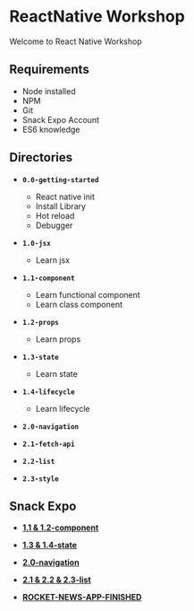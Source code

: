 # ReactNative Workshop
Welcome to React Native Workshop

## Requirements

- Node installed
- NPM
- Git
- Snack Expo Account
- ES6 knowledge

 

## Directories
- **`0.0-getting-started`**
  - React native init
  - Install Library
  - Hot reload
  - Debugger

- **`1.0-jsx`**
  - Learn jsx

- **`1.1-component`**
  - Learn functional component
  - Learn class component

- **`1.2-props`**  
  - Learn props

- **`1.3-state`**
  - Learn state

- **`1.4-lifecycle`**
  - Learn lifecycle
  
- **`2.0-navigation`**
- **`2.1-fetch-api`**
- **`2.2-list`**
- **`2.3-style`**





 ## Snack Expo
- [**1.1 & 1.2-component**](https://snack.expo.io/@fauzanlbs/rocket-workshop-component)

- [**1.3 & 1.4-state**](https://snack.expo.io/@fauzanlbs/rocket-workshop-state)

- [**2.0-navigation**](https://snack.expo.io/@fauzanlbs/rocket-workshop-navigation)

- [**2.1 & 2.2 & 2.3-list**](https://snack.expo.io/@fauzanlbs/rocket-workshop-list)

- [**ROCKET-NEWS-APP-FINISHED**](https://snack.expo.io/@fauzanlbs/rocket-workshop-final)



